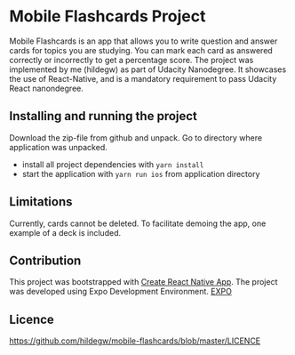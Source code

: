# Mobile Flashcards Project
Mobile Flashcards is an app that allows you to write question and answer cards for topics you are studying. You can mark each card as answered correctly or incorrectly to get a percentage score.
The project was implemented by me (hildegw) as part of Udacity Nanodegree. It showcases the use of React-Native, and is a mandatory requirement to pass Udacity React nanondegree.


## Installing and running the project
Download the zip-file from github and unpack. Go to directory where application was unpacked.
* install all project dependencies with `yarn install`
* start the application with `yarn run ios` from application directory


## Limitations
Currently, cards cannot be deleted. To facilitate demoing the app, one example of a deck is included.


## Contribution
This project was bootstrapped with [Create React Native App](https://github.com/react-community/create-react-native-app).
The project was developed using Expo Development Environment. [EXPO](https://github.com/expo/xde)


## Licence
https://github.com/hildegw/mobile-flashcards/blob/master/LICENCE
